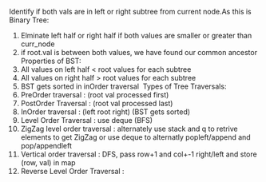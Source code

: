 Identify if both vals are in left or right subtree from current node.
​
As this is Binary Tree:
1. Elminate left half or right half if both values are smaller or greater than curr_node
2. if root.val is between both values, we have found our common ancestor
​
Properties of BST:
1. All values on left half < root values for each subtree
2. All values on right half  > root values for each subtree
3. BST gets sorted in inOrder traversal
​
Types of Tree Traversals:
1. PreOrder traversal : (root val processed first)
2. PostOrder Traversal : (root val processed last)
3. InOrder traversal : (left root right) (BST gets sorted)
4. Level Order Traversal : use deque (BFS)
5. ZigZag level order traversal : alternately use stack and q to retrive elements to get ZigZag or use deque to alternatly popleft/append and pop/appendleft
6. Vertical order traversal : DFS, pass row+1 and col+-1 right/left and store (row, val) in map
7. Reverse Level Order Traversal :